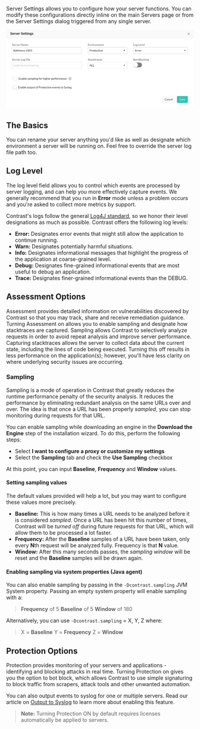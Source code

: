 <!--
title: "Server Settings"
description: "Overview of server settings"
tags: "user server settings"
-->

Server Settings allows you to configure how your server functions. You can modify these configurations directly inline on the main Servers page or from the Server Settings dialog triggered from any single server. 

<a href="assets/images/Individual_Server_Settings.png" rel="lightbox" title="Server Settings"><img class="thumbnail" src="assets/images/Individual_Server_Settings.png"/></a>

## The Basics
You can rename your server anything you'd like as well as designate which environment a server will be running on. Feel free to override the server log file path too.

## Log Level
The log level field allows you to control which events are processed by server logging, and can help you more effectively capture events. We generally recommend that you run in **Error** mode unless a problem occurs and you're asked to collect more metrics by support.

Contrast's logs follow the general [Log4J standard](https://logging.apache.org/log4j/1.2/apidocs/org/apache/log4j/Level.html), so we honor their level designations as much as possible. Contrast offers the following log levels:

* **Error:** Designates error events that might still allow the application to continue running.
* **Warn:** Designates potentially harmful situations.
* **Info:** Designates informational messages that highlight the progress of the application at coarse-grained level.
* **Debug:** Designates fine-grained informational events that are most useful to debug an application.
* **Trace:** Designates finer-grained informational events than the DEBUG.

## Assessment Options
Assessment provides detailed information on vulnerabilities discovered by Contrast so that you may track, share and receive remediation guidance. Turning Assessment on allows you to enable sampling and designate how stacktraces are captured. Sampling allows Contrast to selectively analyze requests in order to avoid repeat analysis and improve server performance. Capturing stacktraces allows the server to collect data about the current state, including the lines of code being executed. Turning this off results in less performance on the application(s); however, you'll have less clarity on where underlying security issues are occurring.

### Sampling
Sampling is a mode of operation in Contrast that greatly reduces the runtime performance penalty of the security analysis. It reduces the performance by eliminating redundant analysis on the same URLs over and over. The idea is that once a URL has been properly *sampled*, you can stop monitoring during requests for that URL.

You can enable sampling while downloading an engine in the **Download the Engine** step of the installation wizard. To do this, perform the following steps:

* Select **I want to configure a proxy or customize my settings**
* Select the **Sampling** tab and check the **Use Sampling** checkbox

At this point, you can input **Baseline**, **Frequency** and **Window** values.

#### Setting sampling values
The default values provided will help a lot, but you may want to configure these values more precisely.

* **Baseline:** This is how many times a URL needs to be analyzed before it is considered *sampled*. Once a URL has been hit this number of times, Contrast will be *turned off* during future requests for that URL, which will allow them to be processed a lot faster. 
* **Frequency:** After the **Baseline** samples of a URL have been taken, only every **N**th request will be analyzed fully. Frequency is that **N** value.
* **Window:** After this many seconds passes, the *sampling window* will be reset and the **Baseline** samples will be drawn again.

#### Enabling sampling via system properties (Java agent)
You can also enable sampling by passing in the ```-Dcontrast.sampling``` JVM System property. Passing an empty system property will enable sampling with a:

>**Frequency** of 5
>**Baseline** of 5
>**Window** of 180 

Alternatively, you can use ```-Dcontrast.sampling``` = X, Y, Z where: 

>X = **Baseline**
>Y = **Frequency** 
>Z = **Window**

## Protection Options
Protection provides monitoring of your servers and applications - identifying and blocking attacks in real time. Turning Protection on gives you the option to bot block, which allows Contrast to use simple signaturing to block traffic from scrapers, attack tools and other unwanted automation.

You can also output events to syslog for one or multiple servers. Read our article on [Output to Syslog](user_servers.html#syslog) to learn more about enabling this feature.

>**Note:** Turning Protection ON by default requires licenses automatically be applied to servers.
